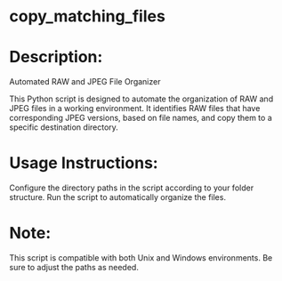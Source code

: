 # copy_matching_files

# Description:
Automated RAW and JPEG File Organizer

This Python script is designed to automate the organization of RAW and JPEG files in a working environment. It identifies RAW files that have corresponding JPEG versions, based on file names, and copy them to a specific destination directory.

# Usage Instructions:

Configure the directory paths in the script according to your folder structure.
Run the script to automatically organize the files.

# Note:
This script is compatible with both Unix and Windows environments. Be sure to adjust the paths as needed.
